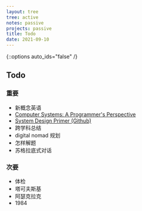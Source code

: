 ```yaml
---
layout: tree
tree: active
notes: passive
projects: passive
title: Todo
date: 2021-09-10
---
```



{::options auto_ids="false" /}


## Todo

### 重要
* 新概念英语
* [Computer Systems: A Programmer's Perspective](http://csapp.cs.cmu.edu/3e/home.html)
* [System Design Primer (Github)](https://github.com/donnemartin/system-design-primer)
* 跨学科总结
* digital nomad 规划
* 怎样解题
* 苏格拉底式对话


### 次要
* 体检
* 塔可夫斯基
* 阿瑟克拉克
* 1984


